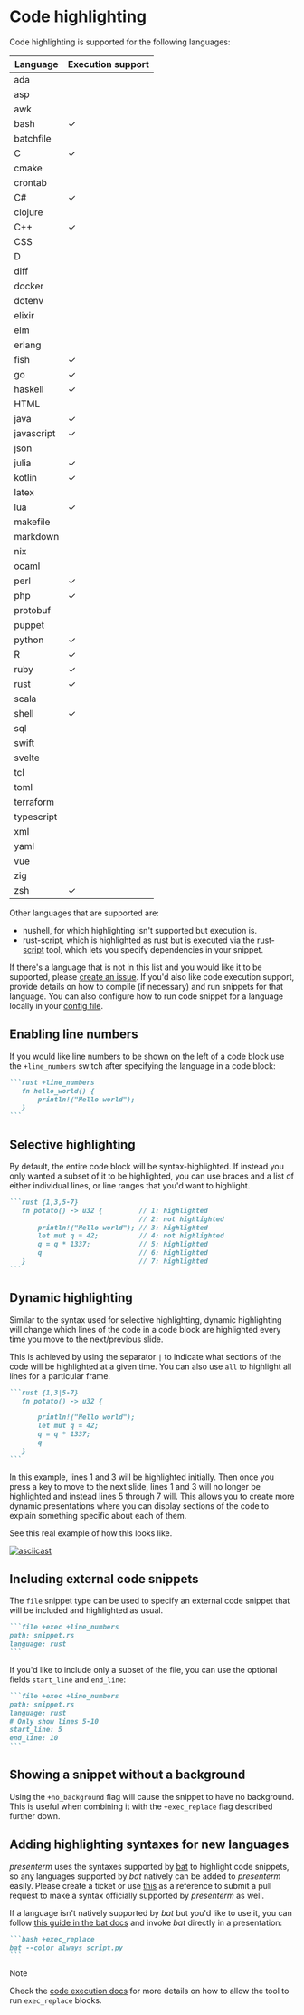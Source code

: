 # Code highlighting

Code highlighting is supported for the following languages:

| Language   | Execution support |
| -----------|-------------------|
| ada        |                   |
| asp        |                   |
| awk        |                   |
| bash       |         ✓         |
| batchfile  |                   |
| C          |         ✓         |
| cmake      |                   |
| crontab    |                   |
| C#         |         ✓         |
| clojure    |                   |
| C++        |         ✓         |
| CSS        |                   |
| D          |                   |
| diff       |                   |
| docker     |                   |
| dotenv     |                   |
| elixir     |                   |
| elm        |                   |
| erlang     |                   |
| fish       |         ✓         |
| go         |         ✓         |
| haskell    |         ✓         |
| HTML       |                   |
| java       |         ✓         |
| javascript |         ✓         |
| json       |                   |
| julia      |         ✓         |
| kotlin     |         ✓         |
| latex      |                   |
| lua        |         ✓         |
| makefile   |                   |
| markdown   |                   |
| nix        |                   |
| ocaml      |                   |
| perl       |         ✓         |
| php        |         ✓         |
| protobuf   |                   |
| puppet     |                   |
| python     |         ✓         |
| R          |         ✓         |
| ruby       |         ✓         |
| rust       |         ✓         |
| scala      |                   |
| shell      |         ✓         |
| sql        |                   |
| swift      |                   |
| svelte     |                   |
| tcl        |                   |
| toml       |                   |
| terraform  |                   |
| typescript |                   |
| xml        |                   |
| yaml       |                   |
| vue        |                   |
| zig        |                   |
| zsh        |         ✓         |

Other languages that are supported are:

* nushell, for which highlighting isn't supported but execution is.
* rust-script, which is highlighted as rust but is executed via the [rust-script](https://rust-script.org/) tool,
which lets you specify dependencies in your snippet.

If there's a language that is not in this list and you would like it to be supported, please [create an 
issue](https://github.com/mfontanini/presenterm/issues/new). If you'd also like code execution support, provide details 
on how to compile (if necessary) and run snippets for that language. You can also configure how to run code snippet for 
a language locally in your [config file](../../configuration/settings.md#custom-snippet-executors).

## Enabling line numbers

If you would like line numbers to be shown on the left of a code block use the `+line_numbers` switch after specifying
the language in a code block:

~~~markdown
```rust +line_numbers
   fn hello_world() {
       println!("Hello world");
   }
```
~~~

## Selective highlighting

By default, the entire code block will be syntax-highlighted. If instead you only wanted a subset of it to be
highlighted, you can use braces and a list of either individual lines, or line ranges that you'd want to highlight.

~~~markdown
```rust {1,3,5-7}
   fn potato() -> u32 {         // 1: highlighted
                                // 2: not highlighted
       println!("Hello world"); // 3: highlighted
       let mut q = 42;          // 4: not highlighted
       q = q * 1337;            // 5: highlighted
       q                        // 6: highlighted
   }                            // 7: highlighted
```
~~~

## Dynamic highlighting

Similar to the syntax used for selective highlighting, dynamic highlighting will change which lines of the code in a
code block are highlighted every time you move to the next/previous slide.

This is achieved by using the separator `|` to indicate what sections of the code will be highlighted at a given time.
You can also use `all` to highlight all lines for a particular frame.

~~~markdown
```rust {1,3|5-7}
   fn potato() -> u32 {

       println!("Hello world");
       let mut q = 42;
       q = q * 1337;
       q
   }
```
~~~

In this example, lines 1 and 3 will be highlighted initially. Then once you press a key to move to the next slide, lines
1 and 3 will no longer be highlighted and instead lines 5 through 7 will. This allows you to create more dynamic
presentations where you can display sections of the code to explain something specific about each of them.

See this real example of how this looks like.

[![asciicast](https://asciinema.org/a/iCf4f6how1Ux3H8GNzksFUczI.svg)](https://asciinema.org/a/iCf4f6how1Ux3H8GNzksFUczI)

## Including external code snippets

The `file` snippet type can be used to specify an external code snippet that will be included and highlighted as usual. 

~~~markdown
```file +exec +line_numbers
path: snippet.rs
language: rust
```
~~~

If you'd like to include only a subset of the file, you can use the optional fields `start_line` and `end_line`:

~~~markdown
```file +exec +line_numbers
path: snippet.rs
language: rust
# Only show lines 5-10
start_line: 5
end_line: 10
```
~~~

## Showing a snippet without a background

Using the `+no_background` flag will cause the snippet to have no background. This is useful when combining it with the 
`+exec_replace` flag described further down.

## Adding highlighting syntaxes for new languages

_presenterm_ uses the syntaxes supported by [bat](https://github.com/sharkdp/bat) to highlight code snippets, so any 
languages supported by _bat_ natively can be added to _presenterm_ easily. Please create a ticket or use 
[this](https://github.com/mfontanini/presenterm/pull/385) as a reference to submit a pull request to make a syntax 
officially supported by _presenterm_ as well.

If a language isn't natively supported by _bat_ but you'd like to use it, you can follow
[this guide in the bat docs](https://github.com/sharkdp/bat#adding-new-syntaxes--language-definitions) and
invoke _bat_ directly in a presentation:

~~~markdown
```bash +exec_replace
bat --color always script.py
```
~~~

> [!note]
> Check the [code execution docs](execution.md#executing-and-replacing) for more details on how to allow the tool to run 
> `exec_replace` blocks.
